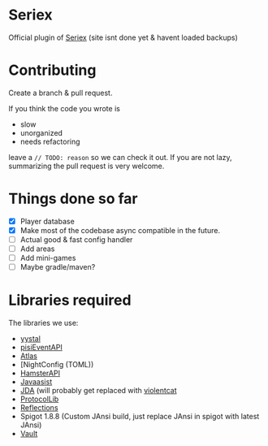 # Seriex
  Official plugin of [Seriex] (site isnt done yet & havent loaded backups)
  
  # Contributing
  Create a branch & pull request.
  
  If you think the code you wrote is
    
  + slow
  + unorganized
  + needs refactoring
    
  leave a `// TODO: reason` so we can check it out.
  If you are not lazy, summarizing the pull request is very welcome.
    
  # Things done so far
   - [x] Player database
   - [x] Make most of the codebase async compatible in the future.
   - [ ] Actual good & fast config handler
   - [ ] Add areas
   - [ ] Add mini-games
   - [ ] Maybe gradle/maven?
    
   # Libraries required
   The libraries we use:
   + [yystal]
   + [pisiEventAPI] 
   + [Atlas]
   + [NightConfig (TOML))
   + [HamsterAPI]
   + [Javaasist]
   + [JDA] (will probably get replaced with [violentcat]
   + [ProtocolLib]
   + [Reflections]
   + Spigot 1.8.8 (Custom JAnsi build, just replace JAnsi in spigot with latest JAnsi)
   + [Vault]


[Seriex]: https://seriex.software
[yystal]: https://github.com/united-meows/yystal
[pisiEventAPI]: https://github.com/slowcheet4h/pisiEventAPI
[Atlas]: https://github.com/funkemunky/Atlas
[HamsterAPI]: https://github.com/2lstudios-mc/HamsterAPI
[Javaasist]: https://github.com/jboss-javassist/javassist
[JDA]: https://github.com/DV8FromTheWorld/JDA
[Vault]: https://github.com/MilkBowl/Vault
[NightConfig (TOML)]: https://github.com/TheElectronWill/Night-Config
[ProtocolLib]: https://github.com/dmulloy2/ProtocolLib
[Reflections]: https://github.com/ronmamo/reflections
[violentcat]: https://github.com/united-meows/violentcat
